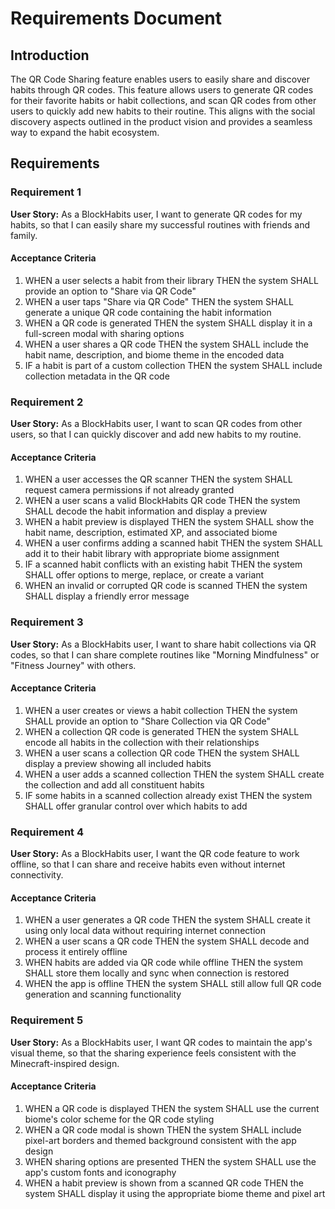 # Requirements Document

## Introduction

The QR Code Sharing feature enables users to easily share and discover habits through QR codes. This feature allows users to generate QR codes for their favorite habits or habit collections, and scan QR codes from other users to quickly add new habits to their routine. This aligns with the social discovery aspects outlined in the product vision and provides a seamless way to expand the habit ecosystem.

## Requirements

### Requirement 1

**User Story:** As a BlockHabits user, I want to generate QR codes for my habits, so that I can easily share my successful routines with friends and family.

#### Acceptance Criteria

1. WHEN a user selects a habit from their library THEN the system SHALL provide an option to "Share via QR Code"
2. WHEN a user taps "Share via QR Code" THEN the system SHALL generate a unique QR code containing the habit information
3. WHEN a QR code is generated THEN the system SHALL display it in a full-screen modal with sharing options
4. WHEN a user shares a QR code THEN the system SHALL include the habit name, description, and biome theme in the encoded data
5. IF a habit is part of a custom collection THEN the system SHALL include collection metadata in the QR code

### Requirement 2

**User Story:** As a BlockHabits user, I want to scan QR codes from other users, so that I can quickly discover and add new habits to my routine.

#### Acceptance Criteria

1. WHEN a user accesses the QR scanner THEN the system SHALL request camera permissions if not already granted
2. WHEN a user scans a valid BlockHabits QR code THEN the system SHALL decode the habit information and display a preview
3. WHEN a habit preview is displayed THEN the system SHALL show the habit name, description, estimated XP, and associated biome
4. WHEN a user confirms adding a scanned habit THEN the system SHALL add it to their habit library with appropriate biome assignment
5. IF a scanned habit conflicts with an existing habit THEN the system SHALL offer options to merge, replace, or create a variant
6. WHEN an invalid or corrupted QR code is scanned THEN the system SHALL display a friendly error message

### Requirement 3

**User Story:** As a BlockHabits user, I want to share habit collections via QR codes, so that I can share complete routines like "Morning Mindfulness" or "Fitness Journey" with others.

#### Acceptance Criteria

1. WHEN a user creates or views a habit collection THEN the system SHALL provide an option to "Share Collection via QR Code"
2. WHEN a collection QR code is generated THEN the system SHALL encode all habits in the collection with their relationships
3. WHEN a user scans a collection QR code THEN the system SHALL display a preview showing all included habits
4. WHEN a user adds a scanned collection THEN the system SHALL create the collection and add all constituent habits
5. IF some habits in a scanned collection already exist THEN the system SHALL offer granular control over which habits to add

### Requirement 4

**User Story:** As a BlockHabits user, I want the QR code feature to work offline, so that I can share and receive habits even without internet connectivity.

#### Acceptance Criteria

1. WHEN a user generates a QR code THEN the system SHALL create it using only local data without requiring internet connection
2. WHEN a user scans a QR code THEN the system SHALL decode and process it entirely offline
3. WHEN habits are added via QR code while offline THEN the system SHALL store them locally and sync when connection is restored
4. WHEN the app is offline THEN the system SHALL still allow full QR code generation and scanning functionality

### Requirement 5

**User Story:** As a BlockHabits user, I want QR codes to maintain the app's visual theme, so that the sharing experience feels consistent with the Minecraft-inspired design.

#### Acceptance Criteria

1. WHEN a QR code is displayed THEN the system SHALL use the current biome's color scheme for the QR code styling
2. WHEN a QR code modal is shown THEN the system SHALL include pixel-art borders and themed background consistent with the app design
3. WHEN sharing options are presented THEN the system SHALL use the app's custom fonts and iconography
4. WHEN a habit preview is shown from a scanned QR code THEN the system SHALL display it using the appropriate biome theme and pixel art